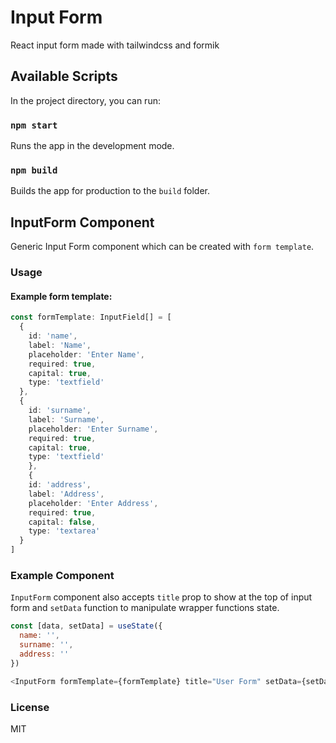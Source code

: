 # Input Form

React input form made with tailwindcss and formik

## Available Scripts

In the project directory, you can run:

### `npm start`

Runs the app in the development mode.

### `npm build`

Builds the app for production to the `build` folder.

## InputForm Component

Generic Input Form component which can be created with `form template`.

### Usage

#### Example form template:
```ts
const formTemplate: InputField[] = [
  {
    id: 'name',
    label: 'Name',
    placeholder: 'Enter Name',
    required: true,
    capital: true,
    type: 'textfield'
  },
  {
    id: 'surname',
    label: 'Surname',
    placeholder: 'Enter Surname',
    required: true,
    capital: true,
    type: 'textfield'
    },
    {
    id: 'address',
    label: 'Address',
    placeholder: 'Enter Address',
    required: true,
    capital: false,
    type: 'textarea'
  }
]
```

### Example Component

`InputForm` component also accepts `title` prop to show at the top of input form and `setData` function to manipulate wrapper functions state.
```js
const [data, setData] = useState({
  name: '',
  surname: '',
  address: ''
})
```
```js
<InputForm formTemplate={formTemplate} title="User Form" setData={setData}/>
```


### License

MIT
